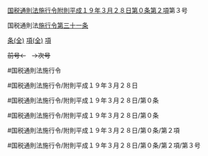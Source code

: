[国税通則法施行令附則平成１９年３月２８日第０条第２項](国税通則法施行＿令附則平成１９年３月２８日第０条第２項)第３号

国税通則法[施行令第三十一条](国税通則法施行＿令＿第３１条第１項)

[条(全)](国税通則法施行＿令附則平成１９年３月２８日第０条_.md)    [項(全)](国税通則法施行＿令附則平成１９年３月２８日第０条第２項_.md)    [項](国税通則法施行＿令附則平成１９年３月２８日第０条第２項.md)

~~前号←~~　~~→次号~~

#国税通則法施行令

#国税通則法施行令/附則平成１９年３月２８日

#国税通則法施行令/附則平成１９年３月２８日/第０条

#国税通則法施行令/附則平成１９年３月２８日/第０条

#国税通則法施行令/附則平成１９年３月２８日/第０条/第２項

#国税通則法施行令/附則平成１９年３月２８日/第０条/第２項/第３号

